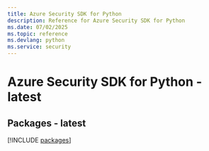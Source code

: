 ```yaml
---
title: Azure Security SDK for Python
description: Reference for Azure Security SDK for Python
ms.date: 07/02/2025
ms.topic: reference
ms.devlang: python
ms.service: security
---
```

# Azure Security SDK for Python - latest
## Packages - latest
[!INCLUDE [packages](security-index.md)]